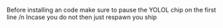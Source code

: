 Before installing an code make sure to pause the YOLOL chip on the first line /n
Incase you do not then just respawn you ship
